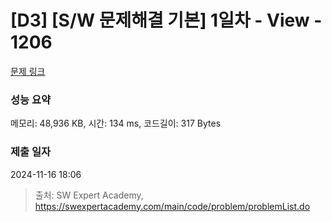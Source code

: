 # [D3] [S/W 문제해결 기본] 1일차 - View - 1206 

[문제 링크](https://swexpertacademy.com/main/code/problem/problemDetail.do?contestProbId=AV134DPqAA8CFAYh) 

### 성능 요약

메모리: 48,936 KB, 시간: 134 ms, 코드길이: 317 Bytes

### 제출 일자

2024-11-16 18:06



> 출처: SW Expert Academy, https://swexpertacademy.com/main/code/problem/problemList.do
